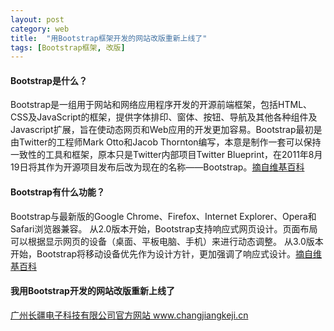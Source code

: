 ```yaml
---
layout: post
category: web
title:  "用Bootstrap框架开发的网站改版重新上线了"
tags: [Bootstrap框架, 改版]
---
```

#### Bootstrap是什么？
Bootstrap是一组用于网站和网络应用程序开发的开源前端框架，包括HTML、CSS及JavaScript的框架，提供字体排印、窗体、按钮、导航及其他各种组件及Javascript扩展，旨在使动态网页和Web应用的开发更加容易。Bootstrap最初是由Twitter的工程师Mark Otto和Jacob Thornton编写，本意是制作一套可以保持一致性的工具和框架，原本只是Twitter内部项目Twitter Blueprint，在2011年8月19日将其作为开源项目发布后改为现在的名称——Bootstrap。[摘自维基百科](https://zh.wikipedia.org/wiki/Bootstrap)

#### Bootstrap有什么功能？
Bootstrap与最新版的Google Chrome、Firefox、Internet Explorer、Opera和Safari浏览器兼容。
从2.0版本开始，Bootstrap支持响应式网页设计。页面布局可以根据显示网页的设备（桌面、平板电脑、手机）来进行动态调整。
从3.0版本开始，Bootstrap将移动设备优先作为设计方针，更加强调了响应式设计。[摘自维基百科](https://zh.wikipedia.org/wiki/Bootstrap)

#### 我用Bootstrap开发的网站改版重新上线了
[广州长疆电子科技有限公司官方网站 www.changjiangkeji.cn ](http://www.changjiangkeji.cn/)